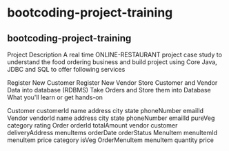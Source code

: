 # bootcoding-project-training
## bootcoding-project-training
Project Description
A real time ONLINE-RESTAURANT project case study to understand the food ordering business and build project using Core Java, JDBC and SQL to offer following services

Register New Customer
Register New Vendor
Store Customer and Vendor Data into database (RDBMS)
Take Orders and Store them into Database
What you'll learn or get hands-on


Customer
customerId
name
address
city
state
phoneNumber
emailId
Vendor
vendorId
name
address
city
state
phoneNumber
emailId
pureVeg
category
rating
Order
orderId
totalAmount
vendor
customer
deliveryAddress
menuItems
orderDate
orderStatus
MenuItem
menuItemId
menuItem
price
category
isVeg
OrderMenuItem
menuItem
quantity
price
